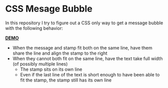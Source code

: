 # CSS Mesage Bubble

In this repository I try to figure out a CSS only way to get a message bubble with the following behavior:

[**DEMO**](https://tomashubelbauer.github.io/css-message-bubble/)

- When the message and stamp fit both on the same line, have them share the line and align the stamp to the right
- When they cannot both fit on the same line, have the text take full width (of possibly multiple lines)
    - The stamp sits on its own line
    - Even if the last line of the text is short enough to have been able to fit the stamp, the stamp still has its own line
